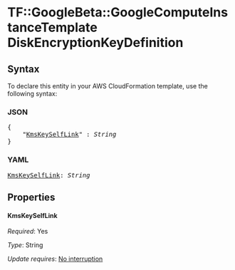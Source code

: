 # TF::GoogleBeta::GoogleComputeInstanceTemplate DiskEncryptionKeyDefinition

## Syntax

To declare this entity in your AWS CloudFormation template, use the following syntax:

### JSON

<pre>
{
    "<a href="#kmskeyselflink" title="KmsKeySelfLink">KmsKeySelfLink</a>" : <i>String</i>
}
</pre>

### YAML

<pre>
<a href="#kmskeyselflink" title="KmsKeySelfLink">KmsKeySelfLink</a>: <i>String</i>
</pre>

## Properties

#### KmsKeySelfLink

_Required_: Yes

_Type_: String

_Update requires_: [No interruption](https://docs.aws.amazon.com/AWSCloudFormation/latest/UserGuide/using-cfn-updating-stacks-update-behaviors.html#update-no-interrupt)

